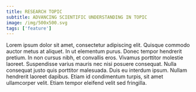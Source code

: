 ```yaml
---
title: RESEARCH TOPIC
subtitle: ADVANCING SCIENTIFIC UNDERSTANDING IN TOPIC
image: /img/500x500.svg
tags: ['feature']
---
```

Lorem ipsum dolor sit amet, consectetur adipiscing elit. Quisque commodo auctor metus at aliquet. In ut elementum purus. Donec tempor hendrerit pretium. In non cursus nibh, et convallis eros. Vivamus porttitor molestie laoreet. Suspendisse varius mauris nec nisi posuere consequat. Nulla consequat justo quis porttitor malesuada. Duis eu interdum ipsum. Nullam hendrerit laoreet dapibus. Etiam id condimentum turpis, sit amet ullamcorper velit. Etiam tempor eleifend velit sed fringilla.